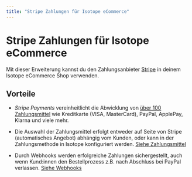 ```yaml
---
title: "Stripe Zahlungen für Isotope eCommerce"
---
```


# Stripe Zahlungen für Isotope eCommerce

Mit dieser Erweiterung kannst du den Zahlungsanbieter [Stripe](https://www.stripe.com)
in deinem Isotope eCommerce Shop verwenden.


## Vorteile

- _Stripe Payments_ vereinheitlicht die Abwicklung von [über 100 Zahlungsmittel][Payments] wie
  Kreditkarte (VISA, MasterCard), PayPal, ApplePay, Klarna und viele mehr.

- Die Auswahl der Zahlungsmittel erfolgt entweder auf Seite von Stripe (automatisches Angebot)
  abhängig vom Kunden, oder kann in der Zahlungsmethode in Isotope konfiguriert werden. [Siehe Zahlungsmittel][payment_types]

- Durch Webhooks werden erfolgreiche Zahlungen sichergestellt, auch wenn Kund:innen
  den Bestellprozess z.B. nach Abschluss bei PayPal verlassen. [Siehe Webhooks][webhooks]


[Payments]: https://stripe.com/de-ch/payments/payment-methods
[payment_types]: ./einrichtung#zahlungsarten
[webhooks]: ./webhooks

